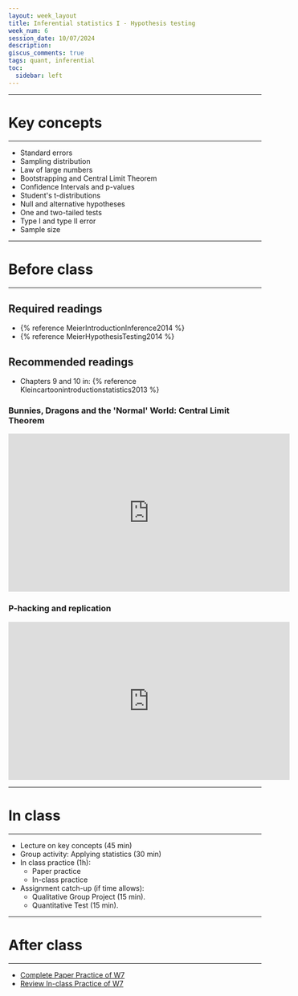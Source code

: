 ```yaml
---
layout: week_layout
title: Inferential statistics I - Hypothesis testing
week_num: 6
session_date: 10/07/2024
description:
giscus_comments: true
tags: quant, inferential
toc:
  sidebar: left
---
```


<!-- %%%%%%%%%% ZAIN AWAY %%%%%%%%% -->

---
# Key concepts
---

  - Standard errors
  - Sampling distribution
  - Law of large numbers
  - Bootstrapping and Central Limit Theorem
  - Confidence Intervals and p-values
  - Student's t-distributions
  - Null and alternative hypotheses
  - One and two-tailed tests
  - Type I and type II error
  - Sample size

---
# Before class
---

## Required readings

- {% reference MeierIntroductionInference2014 %}
- {% reference MeierHypothesisTesting2014 %}

## Recommended readings

- Chapters 9 and 10 in: {% reference Kleincartoonintroductionstatistics2013 %}

### Bunnies, Dragons and the 'Normal' World: Central Limit Theorem

<iframe width="560" height="315" src="https://www.youtube.com/embed/jvoxEYmQHNM" title="YouTube video player" frameborder="0" allow="accelerometer; autoplay; clipboard-write; encrypted-media; gyroscope; picture-in-picture" allowfullscreen></iframe>

### P-hacking and replication

<iframe width="560" height="315" src="https://www.youtube.com/embed/42QuXLucH3Q" title="YouTube video player" frameborder="0" allow="accelerometer; autoplay; clipboard-write; encrypted-media; gyroscope; picture-in-picture" allowfullscreen></iframe>

---
# In class
---

- Lecture on key concepts (45 min)
- Group activity: Applying statistics (30 min)
- In class practice (1h):
	- Paper practice
	- In-class practice
- Assignment catch-up (if time allows):
  - Qualitative Group Project (15 min).
  - Quantitative Test (15 min).

---
# After class
---

- [Complete Paper Practice of W7](/assignments/#21-paper-practice)
- [Review In-class Practice of W7](/assignments/#22-in-class-practice)
